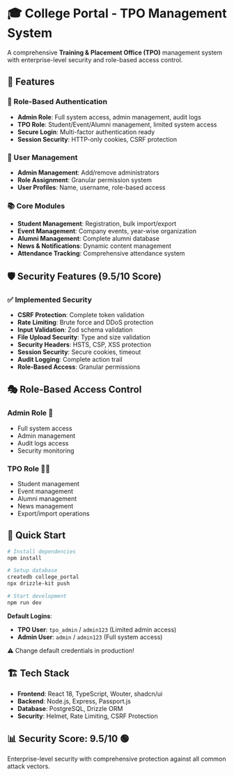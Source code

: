 # 🎓 College Portal - TPO Management System

A comprehensive **Training & Placement Office (TPO)** management system with enterprise-level security and role-based access control.

## 🚀 **Features**

### **🔐 Role-Based Authentication**
- **Admin Role**: Full system access, admin management, audit logs
- **TPO Role**: Student/Event/Alumni management, limited system access
- **Secure Login**: Multi-factor authentication ready
- **Session Security**: HTTP-only cookies, CSRF protection

### **👥 User Management**
- **Admin Management**: Add/remove administrators
- **Role Assignment**: Granular permission system
- **User Profiles**: Name, username, role-based access

### **📚 Core Modules**
- **Student Management**: Registration, bulk import/export
- **Event Management**: Company events, year-wise organization
- **Alumni Management**: Complete alumni database
- **News & Notifications**: Dynamic content management
- **Attendance Tracking**: Comprehensive attendance system

## 🛡️ **Security Features (9.5/10 Score)**

### **✅ Implemented Security**
- **CSRF Protection**: Complete token validation
- **Rate Limiting**: Brute force and DDoS protection
- **Input Validation**: Zod schema validation
- **File Upload Security**: Type and size validation
- **Security Headers**: HSTS, CSP, XSS protection
- **Session Security**: Secure cookies, timeout
- **Audit Logging**: Complete action trail
- **Role-Based Access**: Granular permissions

## 🎭 **Role-Based Access Control**

### **Admin Role** 👑
- Full system access
- Admin management
- Audit logs access
- Security monitoring

### **TPO Role** 👨‍💼
- Student management
- Event management
- Alumni management
- News management
- Export/import operations

## 🚀 **Quick Start**

```bash
# Install dependencies
npm install

# Setup database
createdb college_portal
npx drizzle-kit push

# Start development
npm run dev
```

**Default Logins**:
- **TPO User**: `tpo_admin` / `admin123` (Limited admin access)
- **Admin User**: `admin` / `admin123` (Full system access)

⚠️ Change default credentials in production!

## 🏗️ **Tech Stack**

- **Frontend**: React 18, TypeScript, Wouter, shadcn/ui
- **Backend**: Node.js, Express, Passport.js
- **Database**: PostgreSQL, Drizzle ORM
- **Security**: Helmet, Rate Limiting, CSRF Protection

## 📊 **Security Score: 9.5/10** 🟢

Enterprise-level security with comprehensive protection against all common attack vectors. 